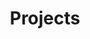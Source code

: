 ---
title: Projects
layout: collection
permalink: /projects/
collection: projects
entries_layout: grid
classes: wide
author_profile: false
---